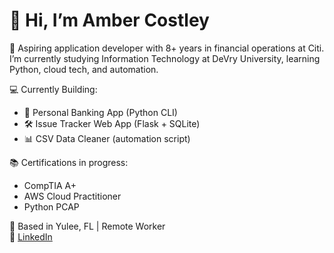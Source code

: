 # 👋 Hi, I’m Amber Costley

🎯 Aspiring application developer with 8+ years in financial operations at Citi. I’m currently studying Information Technology at DeVry University, learning Python, cloud tech, and automation.

💻 Currently Building:
- 🏦 Personal Banking App (Python CLI)
- 🛠️ Issue Tracker Web App (Flask + SQLite)
- 📊 CSV Data Cleaner (automation script)

📚 Certifications in progress:
- CompTIA A+
- AWS Cloud Practitioner
- Python PCAP

📍 Based in Yulee, FL | Remote Worker  
🔗 [LinkedIn](https://linkedin.com/in/ambercostley)

